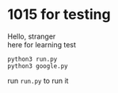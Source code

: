 # 1015 for testing
Hello, stranger <br>
here for learning test <br>

```
python3 run.py
python3 google.py
```

run ``run.py`` to run it
